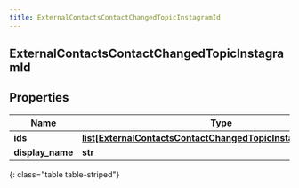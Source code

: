 ```yaml
---
title: ExternalContactsContactChangedTopicInstagramId
---
```

## ExternalContactsContactChangedTopicInstagramId

## Properties

|Name | Type | Description | Notes|
|------------ | ------------- | ------------- | -------------|
| **ids** | [**list[ExternalContactsContactChangedTopicInstagramScopedId]**](ExternalContactsContactChangedTopicInstagramScopedId.html) |  | [optional] |
| **display_name** | **str** |  | [optional] |
{: class="table table-striped"}


